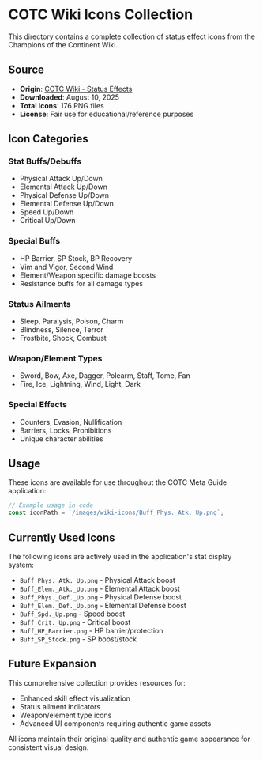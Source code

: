 # COTC Wiki Icons Collection

This directory contains a complete collection of status effect icons from the Champions of the Continent Wiki.

## Source

- **Origin**: [COTC Wiki - Status Effects](https://octopathtraveler.fandom.com/wiki/Status_Effects_(Champions_of_the_Continent))
- **Downloaded**: August 10, 2025
- **Total Icons**: 176 PNG files
- **License**: Fair use for educational/reference purposes

## Icon Categories

### Stat Buffs/Debuffs
- Physical Attack Up/Down
- Elemental Attack Up/Down  
- Physical Defense Up/Down
- Elemental Defense Up/Down
- Speed Up/Down
- Critical Up/Down

### Special Buffs
- HP Barrier, SP Stock, BP Recovery
- Vim and Vigor, Second Wind
- Element/Weapon specific damage boosts
- Resistance buffs for all damage types

### Status Ailments
- Sleep, Paralysis, Poison, Charm
- Blindness, Silence, Terror
- Frostbite, Shock, Combust

### Weapon/Element Types
- Sword, Bow, Axe, Dagger, Polearm, Staff, Tome, Fan
- Fire, Ice, Lightning, Wind, Light, Dark

### Special Effects
- Counters, Evasion, Nullification
- Barriers, Locks, Prohibitions
- Unique character abilities

## Usage

These icons are available for use throughout the COTC Meta Guide application:

```javascript
// Example usage in code
const iconPath = `/images/wiki-icons/Buff_Phys._Atk._Up.png`;
```

## Currently Used Icons

The following icons are actively used in the application's stat display system:

- `Buff_Phys._Atk._Up.png` - Physical Attack boost
- `Buff_Elem._Atk._Up.png` - Elemental Attack boost
- `Buff_Phys._Def._Up.png` - Physical Defense boost
- `Buff_Elem._Def._Up.png` - Elemental Defense boost
- `Buff_Spd._Up.png` - Speed boost
- `Buff_Crit._Up.png` - Critical boost
- `Buff_HP_Barrier.png` - HP barrier/protection
- `Buff_SP_Stock.png` - SP boost/stock

## Future Expansion

This comprehensive collection provides resources for:
- Enhanced skill effect visualization
- Status ailment indicators
- Weapon/element type icons
- Advanced UI components requiring authentic game assets

All icons maintain their original quality and authentic game appearance for consistent visual design.